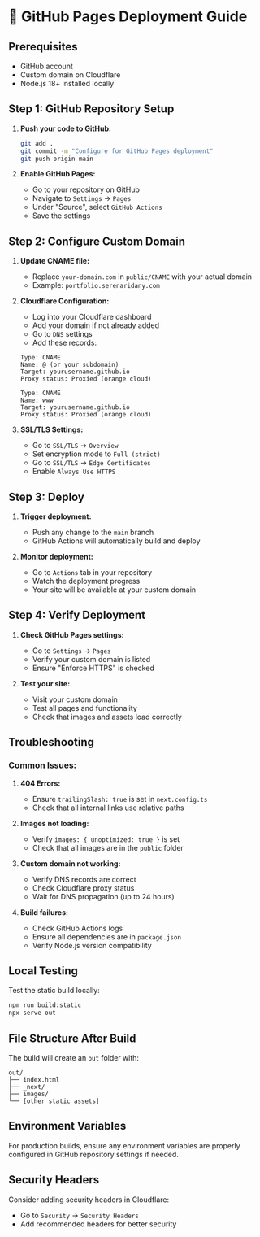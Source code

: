 # 🚀 GitHub Pages Deployment Guide

## Prerequisites
- GitHub account
- Custom domain on Cloudflare
- Node.js 18+ installed locally

## Step 1: GitHub Repository Setup

1. **Push your code to GitHub:**
   ```bash
   git add .
   git commit -m "Configure for GitHub Pages deployment"
   git push origin main
   ```

2. **Enable GitHub Pages:**
   - Go to your repository on GitHub
   - Navigate to `Settings` → `Pages`
   - Under "Source", select `GitHub Actions`
   - Save the settings

## Step 2: Configure Custom Domain

1. **Update CNAME file:**
   - Replace `your-domain.com` in `public/CNAME` with your actual domain
   - Example: `portfolio.serenaridany.com`

2. **Cloudflare Configuration:**
   - Log into your Cloudflare dashboard
   - Add your domain if not already added
   - Go to `DNS` settings
   - Add these records:

   ```
   Type: CNAME
   Name: @ (or your subdomain)
   Target: yourusername.github.io
   Proxy status: Proxied (orange cloud)
   ```

   ```
   Type: CNAME
   Name: www
   Target: yourusername.github.io
   Proxy status: Proxied (orange cloud)
   ```

3. **SSL/TLS Settings:**
   - Go to `SSL/TLS` → `Overview`
   - Set encryption mode to `Full (strict)`
   - Go to `SSL/TLS` → `Edge Certificates`
   - Enable `Always Use HTTPS`

## Step 3: Deploy

1. **Trigger deployment:**
   - Push any change to the `main` branch
   - GitHub Actions will automatically build and deploy

2. **Monitor deployment:**
   - Go to `Actions` tab in your repository
   - Watch the deployment progress
   - Your site will be available at your custom domain

## Step 4: Verify Deployment

1. **Check GitHub Pages settings:**
   - Go to `Settings` → `Pages`
   - Verify your custom domain is listed
   - Ensure "Enforce HTTPS" is checked

2. **Test your site:**
   - Visit your custom domain
   - Test all pages and functionality
   - Check that images and assets load correctly

## Troubleshooting

### Common Issues:

1. **404 Errors:**
   - Ensure `trailingSlash: true` is set in `next.config.ts`
   - Check that all internal links use relative paths

2. **Images not loading:**
   - Verify `images: { unoptimized: true }` is set
   - Check that all images are in the `public` folder

3. **Custom domain not working:**
   - Verify DNS records are correct
   - Check Cloudflare proxy status
   - Wait for DNS propagation (up to 24 hours)

4. **Build failures:**
   - Check GitHub Actions logs
   - Ensure all dependencies are in `package.json`
   - Verify Node.js version compatibility

## Local Testing

Test the static build locally:
```bash
npm run build:static
npx serve out
```

## File Structure After Build

The build will create an `out` folder with:
```
out/
├── index.html
├── _next/
├── images/
└── [other static assets]
```

## Environment Variables

For production builds, ensure any environment variables are properly configured in GitHub repository settings if needed.

## Security Headers

Consider adding security headers in Cloudflare:
- Go to `Security` → `Security Headers`
- Add recommended headers for better security
